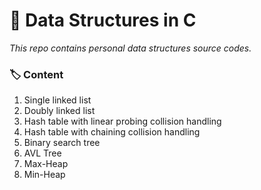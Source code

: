 # :dna: Data Structures in C

_This repo contains personal data structures source codes._

### :label: Content
1. Single linked list
2. Doubly linked list
3. Hash table with linear probing collision handling
4. Hash table with chaining collision handling
5. Binary search tree
6. AVL Tree
7. Max-Heap
8. Min-Heap
